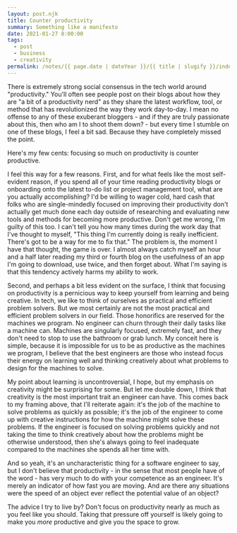 ```yaml
---
layout: post.njk
title: Counter productivity
summary: Something like a manifesto
date: 2021-01-27 8:00:00
tags:
  - post
  - business
  - creativity
permalink: /notes/{{ page.date | dateYear }}/{{ title | slugify }}/index.html
---
```


There is extremely strong social consensus in the tech world around "productivity." You'll often see people post on their blogs about how they are "a bit of a productivity nerd" as they share the latest workflow, tool, or method that has revolutionized the way they work day-to-day. I mean no offense to any of these exuberant bloggers - and if they are truly passionate about this, then who am I to shoot them down? - but every time I stumble on one of these blogs, I feel a bit sad. Because they have completely missed the point.

Here's my few cents: focusing so much on productivity is counter productive.

I feel this way for a few reasons. First, and for what feels like the most self-evident reason, if you spend all of your time reading productivity blogs or onboarding onto the latest to-do list or project management tool, what are you actually accomplishing? I'd be willing to wager cold, hard cash that folks who are single-mindedly focused on improving their productivity don't actually get much done each day outside of researching and evaluating new tools and methods for becoming more productive. Don't get me wrong, I'm guilty of this too. I can't tell you how many times during the work day that I've thought to myself, "This thing I'm currently doing is really inefficient. There's got to be a way for me to fix that." The problem is, the moment I have that thought, the game is over. I almost always catch myself an hour and a half later reading my third or fourth blog on the usefulness of an app I'm going to download, use twice, and then forget about. What I'm saying is that this tendency actively harms my ability to work.

Second, and perhaps a bit less evident on the surface, I think that focusing on productivity is a pernicious way to keep yourself from learning and being creative. In tech, we like to think of ourselves as practical and efficient problem solvers. But we most certainly are not the most practical and efficient problem solvers in our field. Those honorifics are reserved for the machines we program. No engineer can churn through their daily tasks like a machine can. Machines are singularly focused, extremely fast, and they don't need to stop to use the bathroom or grab lunch. My conceit here is simple, because it is impossible for us to be as productive as the machines we program, I believe that the best engineers are those who instead focus their energy on learning well and thinking creatively about what problems to design for the machines to solve.

My point about learning is uncontroversial, I hope, but my emphasis on creativity might be surprising for some. But let me double down, I think that creativity is the most important trait an engineer can have. This comes back to my framing above, that I'll reiterate again: it's the job of the machine to solve problems as quickly as possible; it's the job of the engineer to come up with creative instructions for how the machine might solve these problems. If the engineer is focused on solving problems quickly and not taking the time to think creatively about how the problems might be otherwise understood, then she's always going to feel inadequate compared to the machines she spends all her time with.

And so yeah, it's an uncharacteristic thing for a software engineer to say, but I don't believe that productivity - in the sense that most people have of the word - has very much to do with your competence as an engineer. It's merely an indicator of how fast you are moving. And are there any situations were the speed of an object ever reflect the potential value of an object?

The advice I try to live by? Don't focus on productivity nearly as much as you feel like you should. Taking that pressure off yourself is likely going to make you _more_ productive and give you the space to grow.
